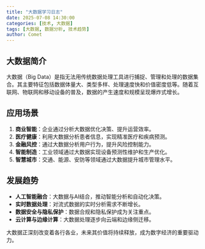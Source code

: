```yaml
---
title: "大数据学习日志"
date: 2025-07-08 14:30:00
categories: [技术, 大数据]
tags: [大数据, 数据分析, 技术趋势]
author: Comet
---
```


## 大数据简介

大数据（Big Data）是指无法用传统数据处理工具进行捕捉、管理和处理的数据集合。其主要特征包括数据体量大、类型多样、处理速度快和价值密度低等。随着互联网、物联网和移动设备的普及，数据的产生速度和规模呈现爆炸式增长。

## 应用场景

1. **商业智能**：企业通过分析大数据优化决策、提升运营效率。
2. **医疗健康**：利用大数据分析患者信息，实现精准医疗和疾病预测。
3. **金融风控**：通过大数据分析用户行为，提升风险控制能力。
4. **智能制造**：工业领域通过大数据实现设备预测性维护和生产优化。
5. **智慧城市**：交通、能源、安防等领域通过大数据提升城市管理水平。

## 发展趋势

- **人工智能融合**：大数据与AI结合，推动智能分析和自动化决策。
- **实时数据处理**：对流式数据的实时分析需求不断增长。
- **数据安全与隐私保护**：数据合规和隐私保护成为关注重点。
- **云计算与边缘计算**：大数据处理逐步向云端和边缘侧迁移。

大数据正深刻改变着各行各业，未来其价值将持续释放，成为数字经济的重要驱动力。 
